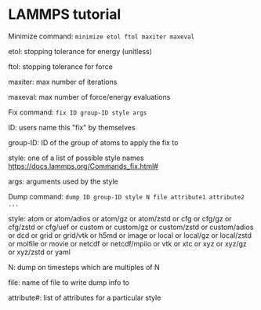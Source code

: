 # LAMMPS tutorial




Minimize command: `minimize etol ftol maxiter maxeval` 

etol: stopping tolerance for energy (unitless)

ftol: stopping tolerance for force

maxiter: max number of iterations

maxeval: max number of force/energy evaluations

Fix command: `fix ID group-ID style args`

ID: users name this "fix" by themselves

group-ID: ID of the group of atoms to apply the fix to

style:  one of a list of possible style names https://docs.lammps.org/Commands_fix.html#

args: arguments used by the style

Dump command: `dump ID group-ID style N file attribute1 attribute2 ...`

style: atom or atom/adios or atom/gz or atom/zstd or cfg or cfg/gz or cfg/zstd or cfg/uef or custom or custom/gz or custom/zstd or custom/adios or dcd or grid or grid/vtk or h5md or image or local or local/gz or local/zstd or molfile or movie or netcdf or netcdf/mpiio or vtk or xtc or xyz or xyz/gz or xyz/zstd or yaml

N: dump on timesteps which are multiples of N

file: name of file to write dump info to

attribute#: list of attributes for a particular style


